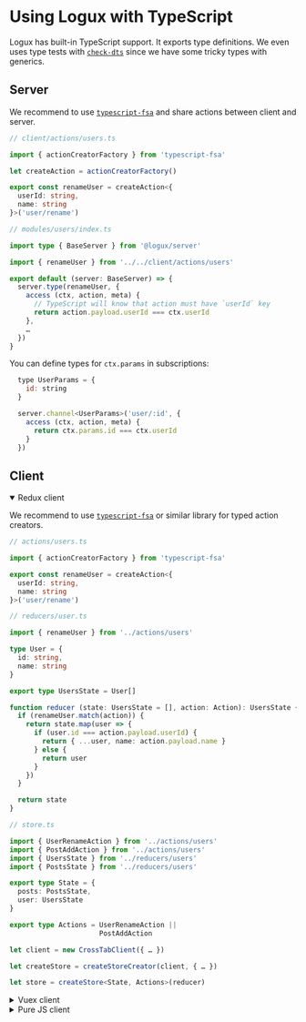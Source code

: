 # Using Logux with TypeScript

Logux has built-in TypeScript support. It exports type definitions. We even uses type tests with [`check-dts`](https://github.com/ai/check-dts) since we have some tricky types with generics.


## Server

We recommend to use [`typescript-fsa`](https://github.com/aikoven/typescript-fsa) and share actions between client and server.

```ts
// client/actions/users.ts

import { actionCreatorFactory } from 'typescript-fsa'

let createAction = actionCreatorFactory()

export const renameUser = createAction<{
  userId: string,
  name: string
}>('user/rename')
```

```ts
// modules/users/index.ts

import type { BaseServer } from '@logux/server'

import { renameUser } from '../../client/actions/users'

export default (server: BaseServer) => {
  server.type(renameUser, {
    access (ctx, action, meta) {
      // TypeScript will know that action must have `userId` key
      return action.payload.userId === ctx.userId
    },
    …
  })
}
```

You can define types for `ctx.params` in subscriptions:

```js
  type UserParams = {
    id: string
  }

  server.channel<UserParams>('user/:id', {
    access (ctx, action, meta) {
      return ctx.params.id === ctx.userId
    }
  })
```


## Client

<details open><summary>Redux client</summary>

We recommend to use [`typescript-fsa`](https://github.com/aikoven/typescript-fsa) or similar library for typed action creators.

```ts
// actions/users.ts

import { actionCreatorFactory } from 'typescript-fsa'

export const renameUser = createAction<{
  userId: string,
  name: string
}>('user/rename')
```

```ts
// reducers/user.ts

import { renameUser } from '../actions/users'

type User = {
  id: string,
  name: string
}

export type UsersState = User[]

function reducer (state: UsersState = [], action: Action): UsersState {
  if (renameUser.match(action)) {
    return state.map(user => {
      if (user.id === action.payload.userId) {
        return { ...user, name: action.payload.name }
      } else {
        return user
      }
    })
  }

  return state
}
```

```ts
// store.ts

import { UserRenameAction } from '../actions/users'
import { PostAddAction } from '../actions/users'
import { UsersState } from '../reducers/users'
import { PostsState } from '../reducers/users'

export type State = {
  posts: PostsState,
  user: UsersState
}

export type Actions = UserRenameAction ||
                      PostAddAction

let client = new CrossTabClient({ … })

let createStore = createStoreCreator(client, { … })

let store = createStore<State, Actions>(reducer)
```

</details>
<details><summary>Vuex client</summary>

```ts
// src/store/index.ts

type User = {
  id: string,
  name: string
}

export type State = {
  users: User[]
}

let client = new CrossTabClient({ … })

let createStore = createStoreCreator(client, { … })

let store = createStore<State>({
  state: {
    users: []
  },
  mutations: {
    …
    'user/rename': (state, action) => {
      state.users = state.users.map(user => {
        if (user.id === action.userId) {
          return { ...user, name: action.name }
        } else {
          return user
        }
      })
    }
  }
})

store.commit.sync({
  type: 'user/rename',
  userId: '10',
  name: 'Tom'
})
```

For `useStore` composable function you can provide `State` as a generic:

```ts
import { useStore } from '@logux/vuex'
import { State } from '../store/index.js'

export default {
  setup () {
    let store = useStore<State>()
  }
}
```

Place the following code in your project to allow this.$store to be typed correctly:

```ts
// src/shims-vuex.d.ts

import { LoguxVuexStore } from '@logux/vuex'
import { State } from './store/index.js'

declare module '@vue/runtime-core' {
  interface ComponentCustomProperties {
    $store: LoguxVuexStore<State>
  }
}
```

</details>
<details><summary>Pure JS client</summary>

You need to define user-defined type guards for action types:

```ts
import { Action } from '@logux/core'

type UserRenameAction = Action & {
  type: 'user/rename',
  userId: string,
  name: string
}

function isUserRename (action): action is UserRenameAction {
  return action.type === 'user/rename'
}

app.log.on('add', action => {
  if (isUserRename(action)) {
    document.title = action.name
  }
})
```

</details>
